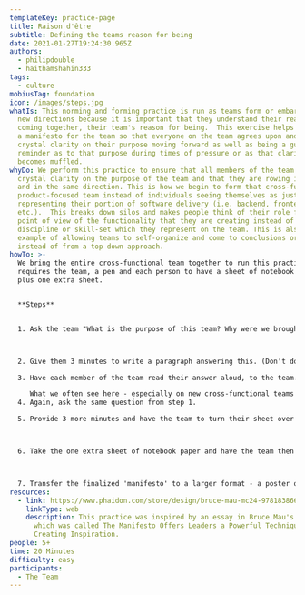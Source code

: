 ```yaml
---
templateKey: practice-page
title: Raison d'être
subtitle: Defining the teams reason for being
date: 2021-01-27T19:24:30.965Z
authors:
  - philipdouble
  - haithamshahin333
tags:
  - culture
mobiusTag: foundation
icon: /images/steps.jpg
whatIs: This norming and forming practice is run as teams form or embark upon
  new directions because it is important that they understand their reason for
  coming together, their team's reason for being.  This exercise helps to define
  a manifesto for the team so that everyone on the team agrees upon and has
  crystal clarity on their purpose moving forward as well as being a guide-post
  reminder as to that purpose during times of pressure or as that clarity
  becomes muffled.
whyDo: We perform this practice to ensure that all members of the team have
  crystal clarity on the purpose of the team and that they are rowing in rhythm
  and in the same direction. This is how we begin to form that cross-functional,
  product-focused team instead of individuals seeing themselves as just
  representing their portion of software delivery (i.e. backend, frontend, qa,
  etc.).  This breaks down silos and makes people think of their role from the
  point of view of the functionality that they are creating instead of the
  discipline or skill-set which they represent on the team. This is also an
  example of allowing teams to self-organize and come to conclusions organically
  instead of from a top down approach.
howTo: >-
  We bring the entire cross-functional team together to run this practice. It
  requires the team, a pen and each person to have a sheet of notebook paper
  plus one extra sheet.


  **Steps**


  1. Ask the team "What is the purpose of this team? Why were we brought together? What is our reason for being?"



  2. Give them 3 minutes to write a paragraph answering this. (Don't do this on post-its or post in common area - we want each person to answer independently without seeing others' responses).

  3. Have each member of the team read their answer aloud, to the team. No debate or discussion at this point.

     What we often see here - especially on new cross-functional teams where the members are coming from silos - is that they tend to skew the team's reason for being more toward their discipline than the team's functionality output.
  4. Again, ask the same question from step 1.

  5. Provide 3 more minutes and have the team to turn their sheet over and again write their paragraph.



  6. Take the one extra sheet of notebook paper and have the team then come together around a table and craft a single unified statement for their reason for being.



  7. Transfer the finalized 'manifesto' to a larger format - a poster or large piece of paper which can be hung in a central location in the team's work area as a regular reminder.
resources:
  - link: https://www.phaidon.com/store/design/bruce-mau-mc24-9781838660505/
    linkType: web
    description: This practice was inspired by an essay in Bruce Mau's book, MC24,
      which was called The Manifesto Offers Leaders a Powerful Technique for
      Creating Inspiration.
people: 5+
time: 20 Minutes
difficulty: easy
participants:
  - The Team
---
```

